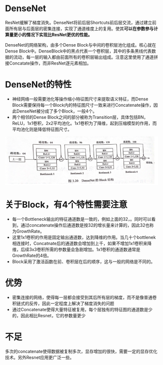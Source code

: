 # DenseNet

ResNet缓解了梯度消失。DenseNet将前后层Shortcuts前后层交流，通过建立前面所有层与后面层的密集连接，实现了通道维度上的复用。使其**可以在参数参与计算量更小的情况下实现比ResNet更优的性能。**

DenseNet的网络架构，由多个Dense Block与中间的卷积层池化组成。核心就在Dense Block中。DenseBlock中的黑点代表一个卷积层，其中的多条黑线代表数据的流动，每一层的输入都由前面所有的卷积层输出组成。注意这里使用了通道拼接Concatate操作，而非ResNet逐元素相加。

# DenseNet的特性

+ 神经网络一般需要池化等操作缩小特征图尺寸来提取语义特征，而Dense Block需要保持每一个Block内的特征图尺寸一致来进行Concatenate操作，因此DenseNet被分成了多个Block，一般4个。
+ 两个相邻的Dense Block之间的部分被称为Transition层，具体包括BN，ReLU，1x1卷积，2x2平均池化。1x1卷积为了降维，起到压缩模型的作用，而平均池化则是降低特征图尺寸。

![image-20210711163704355](https://raw.githubusercontent.com/by777/imgRep/main/img/20210711163704.png)

# 关于Block，有4个特性需要注意

+ 每一个Bottleneck输出的特征通道数是一致的，例如上面的32，。同时可以看到，通过concatenate操作后通道数是按32的增长量来计算的，因此32也称为GrowthRate。
+ 这里1x1卷积的作用是固定输出通道数，达到降维的作用。当几十个bottlenek相连接时，Concatnate后的通道数会增加到上千，如果不增加1x1卷积来降维，后续3x3卷积所需的参数量会急剧增加。1x1卷积的通道数通常是GrowthRate的4倍。
+ Block采用了激活函数在前、卷积层在后的顺序，这与一般的网络是不同的。

# 优势
+ 密集连接的网络，使得每一层都会接受到其后所有层的梯度，而不是像普通卷积链式的反传，因此一定程度上解决了梯度消失的问题
+ 通过Concatenate使得大量特征被复用，每个层独有的特征图的通道数是少的，因此相比Resnet，它的参数量更少

# 不足
多次的concatenate使得数据被复制多次，显存增加的很快，需要一定的显存优化技术。另外Resnet应用更广泛一些。
